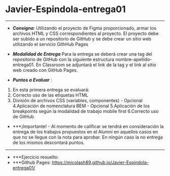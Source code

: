 # Javier-Espindola-entrega01
---

- ***Consigna***: Utilizando el proyecto de Figma proporcionado, armar los archivos HTML y CSS correspondientes al proyecto. El proyecto debe ser subido a un repositorio de GitHub y se debe crear un sitio web utilizando el servicio GithHub Pages

- ***Modalidad de Entrega***
Para la entrega se deberá crear una tag del repositorio de GitHub con la siguiente estructura nombre-apellido-entrega01. 
En Classroom se adjuntará el link de la tag y el link al sitio web creado con GitHub Pages.

- ***Puntos a Evaluar*** :
1. En esta primera entrega se evaluará:
2. Correcto uso de las etiquetas HTML
3. División de archivos CSS (variables, componentes) - Opcional
4.Aplicación de nomenclatura BEM - Opcional
5.Aplicación de los breakpoints según la modalidad de trabajo mobile first
6.Correcto uso de GitHub
- ***¡Importante! - Al momento de calificar se tendrá en consideración la entrega de los trabajos propuestos en el Alumni en aquellos casos en que no se llegue con la nota para aprobar.  En ningún caso la no entrega de los mismos descontará puntos.

---
- ***Ejercicio resuelto:
- ***Github Pages: https://micolash89.github.io/Javier-Espindola-entrega01/
